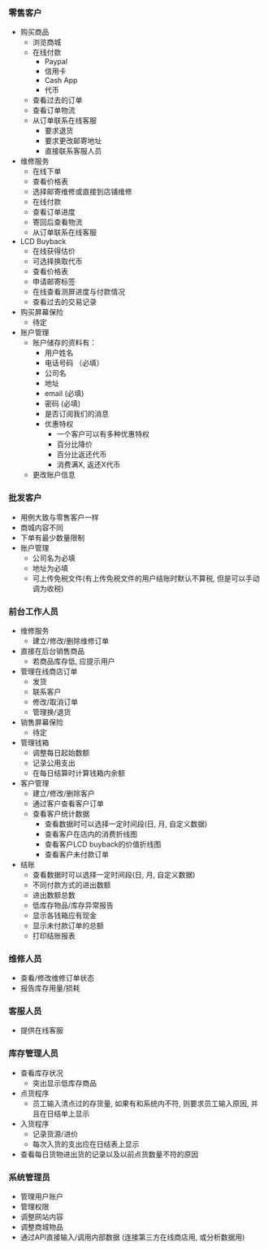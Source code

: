 ### 零售客户
- 购买商品
    - 浏览商城
    - 在线付款
        - Paypal
        - 信用卡
        - Cash App
        - 代币
    - 查看过去的订单
    - 查看订单物流
    - 从订单联系在线客服
        - 要求退货
        - 要求更改邮寄地址
        - 直接联系客服人员
- 维修服务
    - 在线下单
    - 查看价格表
    - 选择邮寄维修或直接到店铺维修
    - 在线付款
    - 查看订单进度
    - 寄回后查看物流
    - 从订单联系在线客服
- LCD Buyback
    - 在线获得估价
    - 可选择换取代币
    - 查看价格表
    - 申请邮寄标签
    - 在线查看测屏进度与付款情况
    - 查看过去的交易记录
- 购买屏幕保险
    - 待定
- 账户管理
    - 账户储存的资料有：
        - 用户姓名
        - 电话号码 （必填）
        - 公司名
        - 地址
        - email (必填)
        - 密码 (必填)
        - 是否订阅我们的消息
        - 优惠特权
            - 一个客户可以有多种优惠特权
            - 百分比降价
            - 百分比返还代币
            - 消费满X, 返还X代币
    - 更改账户信息


### 批发客户
- 用例大致与零售客户一样
- 商城内容不同
- 下单有最少数量限制
- 账户管理
    - 公司名为必填
    - 地址为必填
    - 可上传免税文件(有上传免税文件的用户结账时默认不算税, 但是可以手动调为收税)


### 前台工作人员
- 维修服务
    - 建立/修改/删除维修订单
- 直接在后台销售商品
    - 若商品库存低, 应提示用户
- 管理在线商店订单
    - 发货
    - 联系客户
    - 修改/取消订单
    - 管理换/退货
- 销售屏幕保险
    - 待定
- 管理钱箱
    - 调整每日起始数额
    - 记录公用支出
    - 在每日结算时计算钱箱内余额
- 客户管理
    - 建立/修改/删除客户
    - 通过客户查看客户订单
    - 查看客户统计数据
        - 查看数据时可以选择一定时间段(日, 月, 自定义数据)
        - 查看客户在店内的消费折线图
        - 查看客户LCD buyback的价值折线图
        - 查看客户未付款订单
- 结账
    - 查看数据时可以选择一定时间段(日, 月, 自定义数据)
    - 不同付款方式的进出数额
    - 进出数额总数
    - 低库存物品/库存异常报告
    - 显示各钱箱应有现金
    - 显示未付款订单的总额
    - 打印结账报表

### 维修人员
- 查看/修改维修订单状态
- 报告库存用量/损耗

### 客服人员
- 提供在线客服

### 库存管理人员
- 查看库存状况
    - 突出显示低库存商品
- 点货程序
    - 员工输入清点过的存货量, 如果有和系统内不符, 则要求员工输入原因, 并且在日结单上显示
- 入货程序
    - 记录货源/进价
    - 每次入货的支出应在日结表上显示
- 查看每日货物进出货的记录以及以前点货数量不符的原因

### 系统管理员
- 管理用户账户
- 管理权限
- 调整网站内容
- 调整商城物品
- 通过API直接输入/调用内部数据 (连接第三方在线商店用, 或分析数据用)